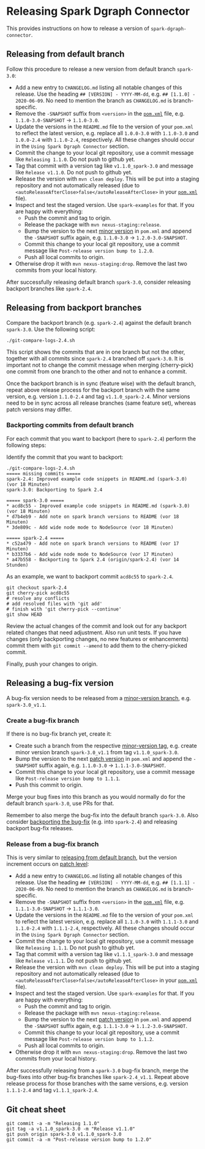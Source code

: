 # Releasing Spark Dgraph Connector

This provides instructions on how to release a version of `spark-dgraph-connector`.

## Releasing from default branch

Follow this procedure to release a new version from default branch `spark-3.0`:

- Add a new entry to `CHANGELOG.md` listing all notable changes of this release. Use the heading `## [VERSION] - YYYY-MM-dd`, e.g. `## [1.1.0] - 2020-06-09`. No need to mention the branch as `CHANGELOG.md` is branch-specific.
- Remove the `-SNAPSHOT` suffix from `<version>` in the [`pom.xml`](pom.xml) file, e.g. `1.1.0-3.0-SNAPSHOT` → `1.1.0-3.0`.
- Update the versions in the `README.md` file to the version of your `pom.xml` to reflect the latest version, e.g. replace all `1.0.0-3.0` with `1.1.0-3.0` and `1.0.0-2.4` with `1.1.0-2.4`, respectively.
  All these changes should occur in the `Using Spark Dgraph Connector` section.
- Commit the change to your local git repository, use a commit message like `Releasing 1.1.0`. Do not push to github yet.
- Tag that commit with a version tag like `v1.1.0_spark-3.0` and message like `Release v1.1.0`. Do not push to github yet.
- Release the version with `mvn clean deploy`. This will be put into a staging repository and not automatically released (due to `<autoReleaseAfterClose>false</autoReleaseAfterClose>` in your [`pom.xml`](pom.xml) file).
- Inspect and test the staged version. Use `spark-examples` for that. If you are happy with everything:
  - Push the commit and tag to origin.
  - Release the package with `mvn nexus-staging:release`.
  - Bump the version to the next [minor version](https://semver.org/) in `pom.xml` and append the `-SNAPSHOT` suffix again, e.g. `1.1.0-3.0` → `1.2.0-3.0-SNAPSHOT`.
  - Commit this change to your local git repository, use a commit message like `Post-release version bump to 1.2.0`.
  - Push all local commits to origin.
- Otherwise drop it with `mvn nexus-staging:drop`. Remove the last two commits from your local history.

After successfully releasing default branch `spark-3.0`, consider releasing backport branches like `spark-2.4`.

## Releasing from backport branches

Compare the backport branch (e.g. `spark-2.4`) against the default branch `spark-3.0`. Use the following script:

    ./git-compare-logs-2.4.sh

This script shows the commits that are in one branch but not the other, together with all commits
since `spark-2.4` branched off `spark-3.0`. It is important not to change the commit message when
merging (cherry-pick) one commit from one branch to the other and not to enhance a commit.

Once the backport branch is in sync (feature wise) with the default branch, repeat above release process
for the backport branch with the same version, e.g. version `1.1.0-2.4` and tag `v1.1.0_spark-2.4`.
Minor versions need to be in sync across all release branches (same feature set), whereas patch versions may differ.

### Backporting commits from default branch

For each commit that you want to backport (here to `spark-2.4`) perform the following steps:

Identify the commit that you want to backport:

    ./git-compare-logs-2.4.sh
    ===== missing commits =====
    spark-2.4: Improved example code snippets in README.md (spark-3.0) (vor 18 Minuten)
    spark-3.0: Backporting to Spark 2.4

    ===== spark-3.0 =====
    * acd8c55 - Improved example code snippets in README.md (spark-3.0) (vor 18 Minuten)
    * d7b4eb9 - Add note on spark branch versions to README (vor 18 Minuten)
    * 3de809c - Add wide node mode to NodeSource (vor 18 Minuten)

    ===== spark-2.4 =====
    * c52a479 - Add note on spark branch versions to README (vor 17 Minuten)
    * b3337b6 - Add wide node mode to NodeSource (vor 17 Minuten)
    * a47b558 - Backporting to Spark 2.4 (origin/spark-2.4) (vor 14 Stunden)

As an example, we want to backport commit `acd8c55` to `spark-2.4`.

    git checkout spark-2.4
    git cherry-pick acd8c55
    # resolve any conflicts
    # add resolved files with 'git add'
    # finish with 'git cherry-pick --continue'
    git show HEAD

Review the actual changes of the commit and look out for any backport related changes that need adjustment.
Also run unit tests. If you have changes (only backporting changes, no new features or enhancements) commit
them with `git commit --amend` to add them to the cherry-picked commit.

Finally, push your changes to origin.

## Releasing a bug-fix version

A bug-fix version needs to be released from a [minor-version branch](https://semver.org/), e.g. `spark-3.0_v1.1`.

### Create a bug-fix branch

If there is no bug-fix branch yet, create it:

- Create such a branch from the respective [minor-version tag](https://semver.org/), e.g. create minor version branch `spark-3.0_v1.1` from tag `v1.1.0_spark-3.0`.
- Bump the version to the next [patch version](https://semver.org/) in `pom.xml` and append the `-SNAPSHOT` suffix again, e.g. `1.1.0-3.0` → `1.1.1-3.0-SNAPSHOT`.
- Commit this change to your local git repository, use a commit message like `Post-release version bump to 1.1.1`.
- Push this commit to origin.

Merge your bug fixes into this branch as you would normally do for the default branch `spark-3.0`, use PRs for that.

Remember to also merge the bug-fix into the default branch `spark-3.0`. Also consider [backporting the bug-fix](#backporting-commits-from-default-branch)
(e.g. into `spark-2.4`) and releasing backport bug-fix releases.

### Release from a bug-fix branch

This is very similar to [releasing from default branch](#releasing-from-default-branch),
but the version increment occurs on [patch level](https://semver.org/):

- Add a new entry to `CHANGELOG.md` listing all notable changes of this release. Use the heading `## [VERSION] - YYYY-MM-dd`, e.g. `## [1.1.1] - 2020-06-09`. No need to mention the branch as `CHANGELOG.md` is branch-specific.
- Remove the `-SNAPSHOT` suffix from `<version>` in the [`pom.xml`](pom.xml) file, e.g. `1.1.1-3.0-SNAPSHOT` → `1.1.1-3.0`.
- Update the versions in the `README.md` file to the version of your `pom.xml` to reflect the latest version, e.g. replace all `1.1.0-3.0` with `1.1.1-3.0` and `1.1.0-2.4` with `1.1.1-2.4`, respectively.
  All these changes should occur in the `Using Spark Dgraph Connector` section.
- Commit the change to your local git repository, use a commit message like `Releasing 1.1.1`. Do not push to github yet.
- Tag that commit with a version tag like `v1.1.1_spark-3.0` and message like `Release v1.1.1`. Do not push to github yet.
- Release the version with `mvn clean deploy`. This will be put into a staging repository and not automatically released (due to `<autoReleaseAfterClose>false</autoReleaseAfterClose>` in your [`pom.xml`](pom.xml) file).
- Inspect and test the staged version. Use `spark-examples` for that. If you are happy with everything:
  - Push the commit and tag to origin.
  - Release the package with `mvn nexus-staging:release`.
  - Bump the version to the next [patch version](https://semver.org/) in `pom.xml` and append the `-SNAPSHOT` suffix again, e.g. `1.1.1-3.0` → `1.1.2-3.0-SNAPSHOT`.
  - Commit this change to your local git repository, use a commit message like `Post-release version bump to 1.1.2`.
  - Push all local commits to origin.
- Otherwise drop it with `mvn nexus-staging:drop`. Remove the last two commits from your local history.

After successfully releasing from a `spark-3.0` bug-fix branch, merge the bug-fixes into other bug-fix branches like `spark-2.4_v1.1`.
Repeat above release process for those branches with the same versions, e.g. version `1.1.1-2.4` and tag `v1.1.1_spark-2.4`.

## Git cheat sheet

    git commit -a -m "Releasing 1.1.0"
    git tag -a v1.1.0_spark-3.0 -m "Release v1.1.0"
    git push origin spark-3.0 v1.1.0_spark-3.0
    git commit -a -m "Post-release version bump to 1.2.0"
